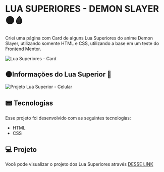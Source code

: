 # LUA SUPERIORES - DEMON SLAYER🌑🩸
Criei uma página com Card de alguns Lua Superiores do anime Demon Slayer, utilizando somente HTML e CSS, utilizando a base em um teste do Frontend Mentor.

![Lua Superiores - Card](https://github.com/guiaugustoxy/guardioes-da-galaxia/assets/137638499/6f33a76f-5c75-4d51-bb80-2c255f6c8b3c)


## 🌑Informações do Lua Superior 📃 

![Projeto Lua Superior - Celular](https://github.com/guiaugustoxy/guardioes-da-galaxia/assets/137638499/33f98ab8-f263-4a36-be55-603d03d3a7d4)



## 📟 Tecnologias

Esse projeto foi desenvolvido com as seguintes tecnologias:

- HTML
- CSS

## 💻 Projeto

Você pode visualizar o projeto dos Lua Superiores através [DESSE LINK](https://guiaugustoxy.github.io/lua-superiores/)
